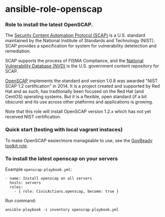 # ansible-role-openscap

### Role to install the latest OpenSCAP.

The [Security Content Automation Protocol (SCAP)](http://scap.nist.gov/) is a U.S. standard maintained by the National Institute of Standards and Technology (NIST). SCAP provides a specification for system for vulnerability detetection and remediation.

SCAP supports the process of FISMA Compliance, and the [National Vulnerability Database (NVD)](http://nvd.nist.gov/) is the U.S. government content repository for SCAP.

[OpenSCAP](https://www.open-scap.org/) implements the standard and version 1.0.8 was awarded "NIST SCAP 1.2 certification" in 2014. It is a project created and supported by Red Hat and as such, has tradtionally been focused on the Red Hat (and CentOS) operating systems. But it is a flexible, open standard (if a bit obscure) and its use across other platforms and applications is growing.

Note that this role will install OpenSCAP version 1.2.x which has not yet received NIST certification.

### Quick start (testing with local vagrant instaces)

To make OpenSCAP easier/more manageable to use, see the [GovReady toolkit role](https://github.com/CivicActions/ansible-role-govready/).

### To install the latest openscap on your servers

Example `openscap-playbook.yml`:
```
- name: Install openscap on all servers
  hosts: servers
  roles:
    - { role: CivicActions.openscap, become: true }
```

Run command:
```
ansible-playbook -i inventory openscap-playbook.yml
```
